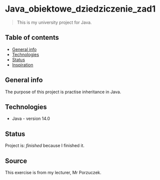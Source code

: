 # Java_obiektowe_dziedziczenie_zad1
> This is my university project for Java.

## Table of contents
* [General info](#general-info)
* [Technologies](#technologies)
* [Status](#status)
* [Inspiration](#inspiration)

## General info
The purpose of this project is practise inheritance in Java.

## Technologies
* Java - version 14.0

## Status
Project is: _finished_ because I finished it.

## Source
This exercise is from my lecturer, Mr Porzuczek.
